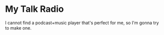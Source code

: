 # My Talk Radio #
I cannot find a podcast+music player that's perfect for me, so I'm gonna try to make one.
